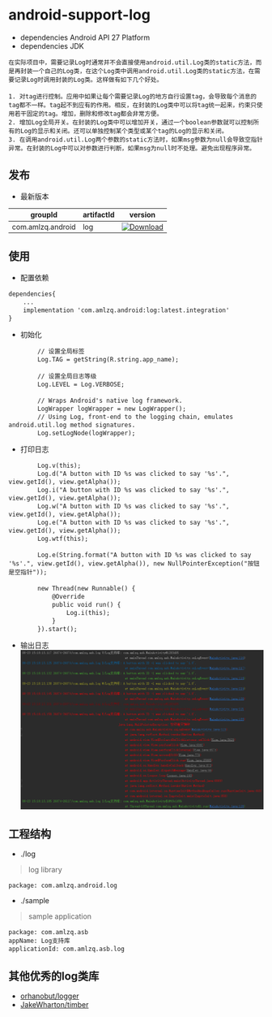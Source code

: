# android-support-log
* dependencies Android API 27 Platform
* dependencies JDK

```
在实际项目中，需要记录Log时通常并不会直接使用android.util.Log类的static方法，而是再封装一个自己的Log类，在这个Log类中调用android.util.Log类的static方法，在需要记录Log时调用封装的Log类。这样做有如下几个好处。

1. 对tag进行控制。应用中如果让每个需要记录Log的地方自行设置tag，会导致每个消息的tag都不一样。tag起不到应有的作用。相反，在封装的Log类中可以将tag统一起来，约束只使用若干固定的tag。增加，删除和修改tag都会非常方便。
2. 增加Log全局开关。在封装的Log类中可以增加开关，通过一个boolean参数就可以控制所有的Log的显示和关闭。还可以单独控制某个类型或某个tag的Log的显示和关闭。
3. 在调用android.util.Log两个参数的static方法时，如果msg参数为null会导致空指针异常。在封装的Log中可以对参数进行判断，如果msg为null时不处理。避免出现程序异常。
```

## 发布
* 最新版本

| groupId | artifactId | version |
| -------- | -------- | -------- |
| com.amlzq.android | log | [ ![Download](https://api.bintray.com/packages/amlzq/android-support-base/log/images/download.svg) ](https://bintray.com/amlzq/android-support-base/log/_latestVersion) |

## 使用
* 配置依赖
```
dependencies{
    ...
    implementation 'com.amlzq.android:log:latest.integration'
}
```
* 初始化
```
        // 设置全局标签
        Log.TAG = getString(R.string.app_name);

        // 设置全局日志等级
        Log.LEVEL = Log.VERBOSE;

        // Wraps Android's native log framework.
        LogWrapper logWrapper = new LogWrapper();
        // Using Log, front-end to the logging chain, emulates android.util.log method signatures.
        Log.setLogNode(logWrapper);
```
* 打印日志
```
        Log.v(this);
        Log.d("A button with ID %s was clicked to say '%s'.", view.getId(), view.getAlpha());
        Log.i("A button with ID %s was clicked to say '%s'.", view.getId(), view.getAlpha());
        Log.w("A button with ID %s was clicked to say '%s'.", view.getId(), view.getAlpha());
        Log.e("A button with ID %s was clicked to say '%s'.", view.getId(), view.getAlpha());
        Log.wtf(this);

        Log.e(String.format("A button with ID %s was clicked to say '%s'.", view.getId(), view.getAlpha()), new NullPointerException("按钮是空指针"));

        new Thread(new Runnable() {
            @Override
            public void run() {
                Log.i(this);
            }
        }).start();
```
* 输出日志<br>
![Log](./screenshots/log.png)

## 工程结构
* ./log
> log library
```
package: com.amlzq.android.log
```
* ./sample
> sample application
```
package: com.amlzq.asb
appName: Log支持库
applicationId: com.amlzq.asb.log
```

## 其他优秀的log类库
* [orhanobut/logger](https://github.com/orhanobut/logger)
* [JakeWharton/timber](https://github.com/JakeWharton/timber)
